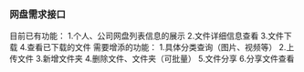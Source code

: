 ### 网盘需求接口
目前已有功能：
1.个人、公司网盘列表信息的展示
2.文件详细信息查看
3.文件下载
4.查看已下载的文件
需要增添的功能：
1.具体分类查询（图片、视频等）
2.上传文件
3.新增文件夹
4.删除文件、文件夹（可批量）
5.文件分享
6.分享文件查看
